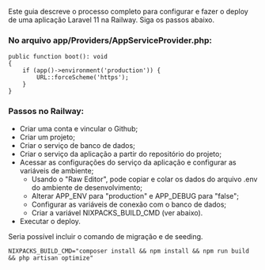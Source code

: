 Este guia descreve o processo completo para configurar e fazer o deploy de uma aplicação Laravel 11 na Railway. Siga os passos abaixo.

### No arquivo app/Providers/AppServiceProvider.php:

```
public function boot(): void
{
    if (app()->environment('production')) {
        URL::forceScheme('https');
    }
}
```

### Passos no Railway:

- Criar uma conta e vincular o Github;
- Criar um projeto;
- Criar o serviço de banco de dados;
- Criar o serviço da aplicação a partir do repositório do projeto;
- Acessar as configurações do serviço da aplicação e configurar as variáveis de ambiente;
    - Usando o "Raw Editor", pode copiar e colar os dados do arquivo .env do ambiente de desenvolvimento;
    - Alterar APP_ENV para "production" e APP_DEBUG para "false";
    - Configurar as variáveis de conexão com o banco de dados;
    - Criar a variável NIXPACKS_BUILD_CMD (ver abaixo).
- Executar o deploy.

Seria possível incluir o comando de migração e de seeding.
  
```
NIXPACKS_BUILD_CMD="composer install && npm install && npm run build && php artisan optimize"
```


